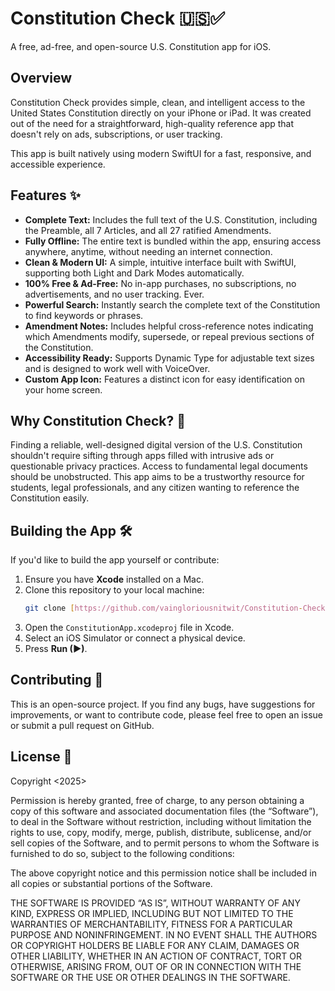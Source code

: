 # Constitution Check 🇺🇸✅

A free, ad-free, and open-source U.S. Constitution app for iOS.

## Overview

Constitution Check provides simple, clean, and intelligent access to the United States Constitution directly on your iPhone or iPad. It was created out of the need for a straightforward, high-quality reference app that doesn't rely on ads, subscriptions, or user tracking.

This app is built natively using modern SwiftUI for a fast, responsive, and accessible experience.

## Features ✨

* **Complete Text:** Includes the full text of the U.S. Constitution, including the Preamble, all 7 Articles, and all 27 ratified Amendments.
* **Fully Offline:** The entire text is bundled within the app, ensuring access anywhere, anytime, without needing an internet connection.
* **Clean & Modern UI:** A simple, intuitive interface built with SwiftUI, supporting both Light and Dark Modes automatically.
* **100% Free & Ad-Free:** No in-app purchases, no subscriptions, no advertisements, and no user tracking. Ever.
* **Powerful Search:** Instantly search the complete text of the Constitution to find keywords or phrases.
* **Amendment Notes:** Includes helpful cross-reference notes indicating which Amendments modify, supersede, or repeal previous sections of the Constitution.
* **Accessibility Ready:** Supports Dynamic Type for adjustable text sizes and is designed to work well with VoiceOver.
* **Custom App Icon:** Features a distinct icon for easy identification on your home screen.

## Why Constitution Check? 🤔

Finding a reliable, well-designed digital version of the U.S. Constitution shouldn't require sifting through apps filled with intrusive ads or questionable privacy practices. Access to fundamental legal documents should be unobstructed. This app aims to be a trustworthy resource for students, legal professionals, and any citizen wanting to reference the Constitution easily.

## Building the App 🛠️

If you'd like to build the app yourself or contribute:

1.  Ensure you have **Xcode** installed on a Mac.
2.  Clone this repository to your local machine:
    ```bash
    git clone [https://github.com/vaingloriousnitwit/Constitution-Check]
    ```
3.  Open the `ConstitutionApp.xcodeproj` file in Xcode.
4.  Select an iOS Simulator or connect a physical device.
5.  Press **Run (▶)**.

## Contributing 🤝

This is an open-source project. If you find any bugs, have suggestions for improvements, or want to contribute code, please feel free to open an issue or submit a pull request on GitHub.

## License 📄

Copyright <2025> <James Starks>

Permission is hereby granted, free of charge, to any person obtaining a copy of this software and associated documentation files (the “Software”), to deal in the Software without restriction, including without limitation the rights to use, copy, modify, merge, publish, distribute, sublicense, and/or sell copies of the Software, and to permit persons to whom the Software is furnished to do so, subject to the following conditions:

The above copyright notice and this permission notice shall be included in all copies or substantial portions of the Software.

THE SOFTWARE IS PROVIDED “AS IS”, WITHOUT WARRANTY OF ANY KIND, EXPRESS OR IMPLIED, INCLUDING BUT NOT LIMITED TO THE WARRANTIES OF MERCHANTABILITY, FITNESS FOR A PARTICULAR PURPOSE AND NONINFRINGEMENT. IN NO EVENT SHALL THE AUTHORS OR COPYRIGHT HOLDERS BE LIABLE FOR ANY CLAIM, DAMAGES OR OTHER LIABILITY, WHETHER IN AN ACTION OF CONTRACT, TORT OR OTHERWISE, ARISING FROM, OUT OF OR IN CONNECTION WITH THE SOFTWARE OR THE USE OR OTHER DEALINGS IN THE SOFTWARE.

